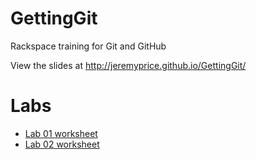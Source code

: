 # GettingGit
Rackspace training for Git and GitHub

View the slides at http://jeremyprice.github.io/GettingGit/

# Labs
* [Lab 01 worksheet](lab01/lab01.md)
* [Lab 02 worksheet](lab02/lab02.md)
